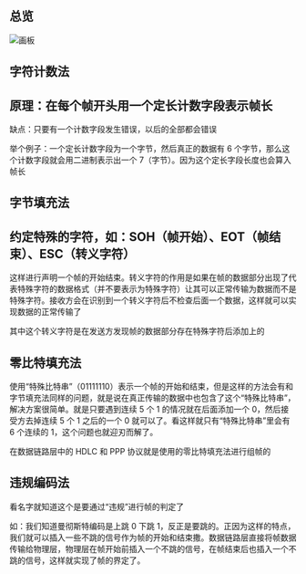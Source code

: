 ## 总览
![画板](https://cdn.nlark.com/yuque/0/2025/jpeg/48073730/1735731489356-bb8630c7-575a-41aa-952f-57688920abd3.jpeg)

## 字符计数法

## 原理：在每个帧开头用一个定长计数字段表示帧长

缺点：只要有一个计数字段发生错误，以后的全部都会错误

举个例子：一个定长计数字段为一个字节，然后真正的数据有 6 个字节，那么这个计数字段就会用二进制表示出一个 7（字节）。因为这个定长字段长度也会算入帧长

##  字节填充法

##  约定特殊的字符，如：SOH（帧开始）、EOT（帧结束）、ESC（转义字符）

这样进行声明一个帧的开始结束。转义字符的作用是如果在帧的数据部分出现了代表特殊字符的数据格式（并不要表示为特殊字符）让其可以正常传输为数据而不是特殊字符。接收方会在识别到一个转义字符后不检查后面一个数据，这样就可以实现数据的正常传输了

其中这个转义字符是在发送方发现帧的数据部分存在特殊字符后添加上的

## 零比特填充法

使用“特殊比特串”（01111110）表示一个帧的开始和结束，但是这样的方法会有和字节填充法同样的问题，就是说在真正传输的数据中也包含了这个“特殊比特串”，解决方案很简单。就是只要遇到连续 5 个 1 的情况就在后面添加一个 0，然后接受方去掉连续 5 个 1 之后的一个 0 就可以了。看这样就只有“特殊比特串”里会有 6 个连续的 1，这个问题也就迎刃而解了。

在数据链路层中的 HDLC 和 PPP 协议就是使用的零比特填充法进行组帧的

## 违规编码法

看名字就知道这个是要通过“违规”进行帧的判定了

如：我们知道曼彻斯特编码是上跳 0 下跳 1，反正是要跳的。正因为这样的特点，我们就可以插入一些不跳的信号作为帧的开始和结束撒。数据链路层直接将帧数据传输给物理层，物理层在帧开始前插入一个不跳的信号，在帧结束后也插入一个不跳的信号，这样就实现了帧的界定了。



